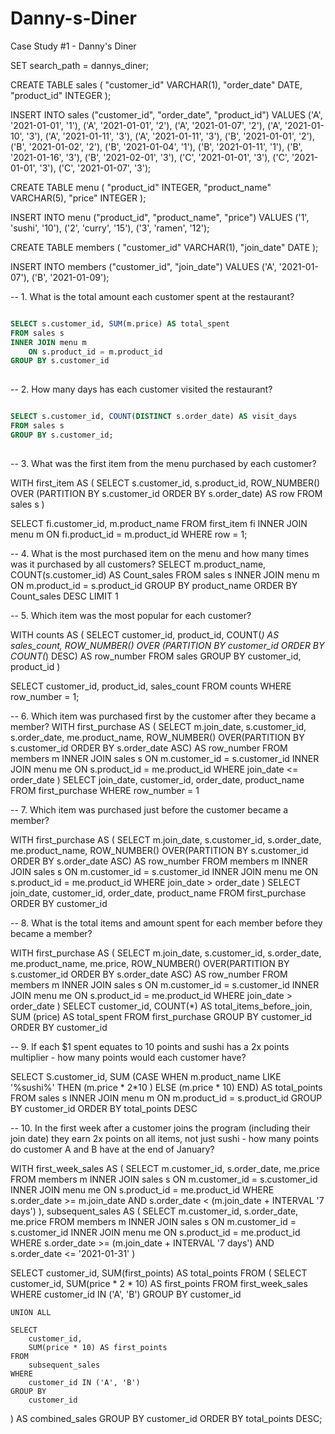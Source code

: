 # Danny-s-Diner
Case Study #1 - Danny's Diner

SET search_path = dannys_diner;

CREATE TABLE sales (
  "customer_id" VARCHAR(1),
  "order_date" DATE,
  "product_id" INTEGER
);

INSERT INTO sales
  ("customer_id", "order_date", "product_id")
VALUES
  ('A', '2021-01-01', '1'),
  ('A', '2021-01-01', '2'),
  ('A', '2021-01-07', '2'),
  ('A', '2021-01-10', '3'),
  ('A', '2021-01-11', '3'),
  ('A', '2021-01-11', '3'),
  ('B', '2021-01-01', '2'),
  ('B', '2021-01-02', '2'),
  ('B', '2021-01-04', '1'),
  ('B', '2021-01-11', '1'),
  ('B', '2021-01-16', '3'),
  ('B', '2021-02-01', '3'),
  ('C', '2021-01-01', '3'),
  ('C', '2021-01-01', '3'),
  ('C', '2021-01-07', '3');
 

CREATE TABLE menu (
  "product_id" INTEGER,
  "product_name" VARCHAR(5),
  "price" INTEGER
);

INSERT INTO menu
  ("product_id", "product_name", "price")
VALUES
  ('1', 'sushi', '10'),
  ('2', 'curry', '15'),
  ('3', 'ramen', '12');
  

CREATE TABLE members (
  "customer_id" VARCHAR(1),
  "join_date" DATE
);

INSERT INTO members
  ("customer_id", "join_date")
VALUES
  ('A', '2021-01-07'),
  ('B', '2021-01-09');
  
  
 -- 1. What is the total amount each customer spent at the restaurant?

```sql

SELECT s.customer_id, SUM(m.price) AS total_spent
FROM sales s
INNER JOIN menu m
	ON s.product_id = m.product_id
GROUP BY s.customer_id
       


```



-- 2. How many days has each customer visited the restaurant?


```sql

SELECT s.customer_id, COUNT(DISTINCT s.order_date) AS visit_days
FROM sales s
GROUP BY s.customer_id;
       


```

-- 3. What was the first item from the menu purchased by each customer?

WITH first_item AS (
  	SELECT s.customer_id,
  		   s.product_id,
  		   ROW_NUMBER() OVER (PARTITION BY s.customer_id ORDER BY s.order_date) AS row
  	FROM sales s
)
  
SELECT fi.customer_id, m.product_name
FROM first_item fi
INNER JOIN menu m
	ON fi.product_id = m.product_id
WHERE row = 1;

-- 4. What is the most purchased item on the menu and how many times was it purchased by all customers?
SELECT m.product_name, COUNT(s.customer_id) AS Count_sales
FROM sales s
INNER JOIN menu m
	ON m.product_id = s.product_id
GROUP BY product_name
ORDER BY Count_sales DESC
LIMIT 1


-- 5. Which item was the most popular for each customer?

WITH counts AS (
  	SELECT 
        customer_id, 
        product_id, 
        COUNT(*) AS sales_count, 
        ROW_NUMBER() OVER (PARTITION BY customer_id ORDER BY COUNT(*) DESC) AS row_number
	FROM sales
    GROUP BY customer_id, product_id
)

SELECT customer_id, product_id, sales_count
FROM counts
WHERE row_number = 1;

-- 6. Which item was purchased first by the customer after they became a member?
 WITH first_purchase AS (
    SELECT m.join_date,
   			s.customer_id, 
  			s.order_date, 
  			me.product_name, 
  			ROW_NUMBER() OVER(PARTITION BY s.customer_id ORDER BY s.order_date ASC) AS row_number
FROM members m
INNER JOIN sales s
	ON m.customer_id = s.customer_id
INNER JOIN menu me
	ON s.product_id = me.product_id
WHERE join_date <= order_date
   )
SELECT join_date, customer_id, order_date, product_name
FROM first_purchase
WHERE row_number = 1

-- 7. Which item was purchased just before the customer became a member?

 WITH first_purchase AS (
    SELECT m.join_date,
   			s.customer_id, 
  			s.order_date, 
  			me.product_name, 
  			ROW_NUMBER() OVER(PARTITION BY s.customer_id ORDER BY s.order_date ASC) AS row_number
FROM members m
INNER JOIN sales s
	ON m.customer_id = s.customer_id
INNER JOIN menu me
	ON s.product_id = me.product_id
WHERE join_date > order_date
   )
SELECT join_date, customer_id, order_date, product_name
FROM first_purchase
ORDER BY customer_id

-- 8. What is the total items and amount spent for each member before they became a member?

WITH first_purchase AS (
    SELECT m.join_date,
   			s.customer_id, 
  			s.order_date, 
  			me.product_name, 
   			me.price,
  			ROW_NUMBER() OVER(PARTITION BY s.customer_id ORDER BY s.order_date ASC) AS row_number
FROM members m
INNER JOIN sales s
	ON m.customer_id = s.customer_id
INNER JOIN menu me
	ON s.product_id = me.product_id
WHERE join_date > order_date
   )
SELECT  customer_id, COUNT(*) AS total_items_before_join, SUM (price) AS total_spent
FROM first_purchase
GROUP BY customer_id
ORDER BY customer_id


-- 9.  If each $1 spent equates to 10 points and sushi has a 2x points multiplier - how many points would each customer have?

SELECT S.customer_id, 
		SUM (CASE 
        	WHEN m.product_name LIKE '%sushi%' THEN (m.price * 2*10 )
            ELSE (m.price * 10)
        END) AS total_points
FROM sales s
INNER JOIN menu m
	ON m.product_id = s.product_id
GROUP BY customer_id
ORDER BY total_points DESC


-- 10. In the first week after a customer joins the program (including their join date) they earn 2x points on all items, not just sushi - how many points do customer A and B have at the end of January?

WITH first_week_sales AS (
    SELECT 
        m.customer_id,
        s.order_date,
        me.price
    FROM 
        members m
    INNER JOIN 
        sales s ON m.customer_id = s.customer_id
    INNER JOIN 
        menu me ON s.product_id = me.product_id
    WHERE 
        s.order_date >= m.join_date
        AND s.order_date < (m.join_date + INTERVAL '7 days') 
),
subsequent_sales AS (
    SELECT 
        m.customer_id,
        s.order_date,
        me.price
    FROM 
        members m
    INNER JOIN 
        sales s ON m.customer_id = s.customer_id
    INNER JOIN 
        menu me ON s.product_id = me.product_id
    WHERE 
        s.order_date >= (m.join_date + INTERVAL '7 days') 
        AND s.order_date <= '2021-01-31'
)

SELECT 
    customer_id,
    SUM(first_points) AS total_points
FROM (
    SELECT 
        customer_id,
        SUM(price * 2 * 10) AS first_points
    FROM 
        first_week_sales
    WHERE 
        customer_id IN ('A', 'B') 
    GROUP BY 
        customer_id

    UNION ALL

    SELECT 
        customer_id,
        SUM(price * 10) AS first_points
    FROM 
        subsequent_sales
    WHERE 
        customer_id IN ('A', 'B')
    GROUP BY 
        customer_id
) AS combined_sales
GROUP BY 
    customer_id
ORDER BY 
    total_points DESC;
